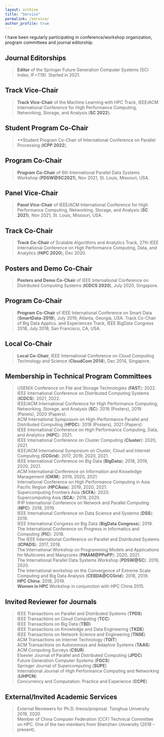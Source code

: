 ```yaml
---
layout: archive
title: "Service"
permalink: /service/
author_profile: true
---
```


I have been regularly participating in conference/workshop organization, program committees and journal editorship.

Journal Editorships
---

> **Editor** of the Springer Future Generation Computer Systems (SCI Index, IF=7.19). Started in 2021.


Track Vice-Chair
---
> **Track Vice-Chair** of the Machine Learning with HPC Track, IEEE/ACM International Conference for High
Performance Computing, Networking, Storage, and Analysis (**SC 2022**).

Student Program Co-Chair
---
> **Student Program Co-Chair of International Conference on Parallel Processing (**ICPP 2022**).

Program Co-Chair
---
> **Program Co-Chair** of 6th International Parallel Data Systems Workshop (**PDSW@SC2021**), Nov 2021,
St. Louis, Missouri, USA.

Panel Vice-Chair
---
> **Panel Vice-Chair** of IEEE/ACM International Conference for High Performance Computing, Networking,
Storage, and Analysis (**SC 2021**), Nov 2021, St. Louis, Missouri, USA.

Track Co-Chair
---
> **Track Co-Chair** of Scalable Algorithms and Analytics Track, 27th IEEE International Conference on High
Performance Computing, Data, and Analytics (**HiPC 2020**), Dec 2020.

Posters and Demo Co-Chair
---
> **Posters and Demo Co-Chair** of IEEE International Conference on Distributed Computing Systems (**ICDCS 2020**), July 2020, Singapore.

Program Co-Chair
---
> **Program Co-Chair** of IEEE International Conference on Smart Data (**SmartData-2019**), July 2019, Atlanta, Georgia, USA.
Track Co-Chair of Big Data Applics. and Experiences Track, IEEE BigData Congress 2018, July 2018, San
Francisco, CA, USA.

Local Co-Chair
---
> **Local Co-Chair**, IEEE International Conference on Cloud Computing Technology and Science (**CloudCom 2014**), Dec 2014, Singapore.

Membership in Technical Program Committees
---

> USENIX Conference on File and Storage Technologies (**FAST**): 2022.<br>
IEEE International Conference on Distributed Computing Systems (**ICDCS**): 2021, 2022.<br>
IEEE/ACM International Conference for High Performance Computing, Networking, Storage, and Analysis (**SC**): 2018 (Posters), 2019 (Panels), 2020 (Papers).<br>
ACM International Symposium on High-Performance Parallel and Distributed Computing (**HPDC**): 2018 (Posters), 2021 (Papers).<br>
IEEE International Conference on High Performance Computing, Data, and Analytics (**HiPC**): 2021.<br>
IEEE International Conference on Cluster Computing (**Cluster**): 2020, 2021.<br>
IEEE/ACM International Symposium on Cluster, Cloud and Internet Computing (**CCGrid**): 2017, 2019, 2020, 2021.<br>
IEEE International Conference on Big Data (**BigData**): 2018, 2019, 2020, 2021.<br>
ACM International Conference on Information and Knowledge Management (**CIKM**): 2019, 2020, 2021.<br>
International Conference on High Performance Computing in Asia Pacific Region (**HPCAsia**): 2019, 2020, 2021.<br>
Supercomputing Frontiers Asia (**SCFA**): 2020.<br>
Supercomputing Asia (**SCA**): 2018, 2020.<br>
IFIP International Conference on Network and Parallel Computing (**NPC**): 2018, 2019.<br>
IEEE International Conference on Data Science and Systems (**DSS**): 2019.<br>
IEEE International Congress on Big Data (**BigData Congress**): 2019.<br>
The International Conference on Progress in Informatics and Computing (**PIC**): 2018.<br>
The IEEE International Conference on Parallel and Distributed Systems (**ICPADS**): 2017, 2018.<br>
The International Workshop on Programming Models and Applications for Multicores and Manycores (**PMAM@PPoPP**): 2020, 2021.<br>
The International Parallel Data Systems Workshop (**PDSW@SC**): 2019, 2020.<br>
The International workshop on the Convergence of Extreme Scale Computing and Big Data Analysis (**CEBDA@CCGrid**): 2018, 2019.<br>
**HPC China**: 2018, 2019.<br>
**Women in HPC** Workshop in conjunction with HPC China 2015.<br>

 Invited Reviewer for Journals
 ---
 
> IEEE Transactions on Parallel and Distributed Systems (**TPDS**)<br>
IEEE Transactions on Cloud Computing (**TCC**)<br>
IEEE Transactions on Big Data (**TBD**)<br>
IEEE Transactions on Knowledge and Data Engineering (**TKDE**)<br>
IEEE Transactions on Network Science and Engineering (**TNSE**)<br>
ACM Transactions on Internet Technology (**TOIT**)<br>
ACM Transactions on Autonomous and Adaptive Systems (**TAAS**)<br>
ACM Computing Surveys (**CSUR**)<br>
Elsevier Journal of Parallel and Distributed Computing (**JPDC**)<br>
Future Generation Computer Systems (**FGCS**)<br>
Springer Journal of Supercomputing (**SUPE**)<br>
International Journal of High Performance Computing and Networking (**IJHPCN**)<br>
Concurrency and Computation: Practice and Experience (**CCPE**)<br>

External/Invited Academic Services
---
> External Reviewers for Ph.D. thesis/proposal. Tsinghua University 2019, 2020.<br>
> Member of China Computer Federation (CCF) Technical Committee on HPC. One of the two members from Shenzhen University (2018 – present).
